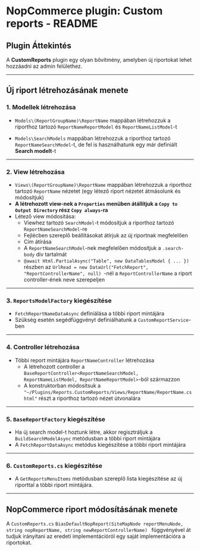 # NopCommerce plugin: Custom reports - README

## Plugin Áttekintés
A **CustomReports** plugin egy olyan bővítmény, amelyben új riportokat lehet hozzáadni az admin felülethez.


---

## Új riport létrehozásának menete

### 1. Modellek létrehozása
- `Models\(ReportGroupName)\ReportName` mappában létrehozzuk a riporthoz tartozó `ReportNameReportModel` és `ReportNameListModel`-t
  
- `Models\SearchModels` mappában létrehozzuk a riporthoz tartozó `ReportNameSearchModel`-t, de fel is használhatunk egy már definiált **Search modelt**-t
---

### 2. View létrehozása
- `Views\(ReportGroupName)\ReportName` mappában létrehozzuk a riporthoz tartozó `ReportName` nézetet (egy létező riport nézetet átmásolunk és módosítjuk)
- **A létrehozott view-nek a `Properties` menüben átállítjuk a `Copy to Output Directory` rész `Copy always`-ra**
- Létező view módosítása:
  - Viewhez tartozó `SearchModel`-t módosítjuk a riporthoz tartozó `ReportNameSearchModel`-re
  - Fejlécben szereplő beállításokat átírjuk az új riportnak megfelelően
  - Cím átírása
  - A `ReportNameSearchModel`-nek megfelelően módosítjuk a `.search-body` div tartalmát
  - `@await Html.PartialAsync("Table", new DataTablesModel { ... })` részben az `UrlRead = new DataUrl("FetchReport", "ReportControllerName", null) `-nél a `ReportControllerName` a riport controller-ének neve szerepeljen

---

### 3. `ReportsModelFactory` kiegészítése
- `FetchReportNameDataAsync` definiálása a többi riport mintájára
- Szükség esetén segédfüggvényt definiálhatunk a `CustomReportService`-ben
  
---

### 4. Controller létrehozása
- Többi report mintájára `ReportNameController` létrehozása
  - A létrehozott controller a `BaseReportController<ReportNameSearchModel, ReportNameListModel, ReportNameReportModel>`-ból származzon
  - A konstruktorban módosítsuk a `"~/Plugins/Reports.CustomReports/Views/ReportName/ReportName.cshtml"` részt a riporthoz tartozó nézet útvonalára

---

### 5. `BaseReportFactory` kiegészítése
- Ha új search model-t hoztunk létre, akkor regisztráljuk a `BuildSearchModelAsync` metódusban a többi riport mintájára
- A `FetchReportDataAsync` metódus kiegészítése a többi riport mintájára

---

### 6. `CustomReports.cs` kiegészítése
- A `GetReportsMenuItems` metódusban szereplő lista kiegészítése az új riporttal a többi riport mintájára.

---

## NopCommerce riport módosításának menete

A `CustomReports.cs` `BiasDefaultNopReport(SiteMapNode reportMenuNode, string nopReportName, string newReportControllerName) ` függvényével át tudjuk irányítani az eredeti implementációról egy saját implementációra a riportokat.
